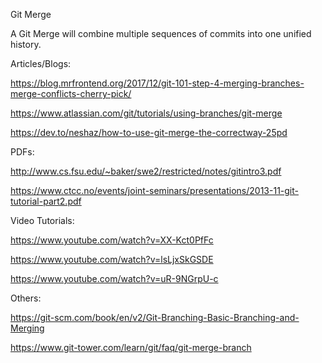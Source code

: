 Git Merge

A Git Merge will combine multiple sequences of commits into one unified history.  

Articles/Blogs:

<https://blog.mrfrontend.org/2017/12/git-101-step-4-merging-branches-merge-conflicts-cherry-pick/>

<https://www.atlassian.com/git/tutorials/using-branches/git-merge>

<https://dev.to/neshaz/how-to-use-git-merge-the-correctway-25pd>

PDFs:

<http://www.cs.fsu.edu/~baker/swe2/restricted/notes/gitintro3.pdf>

<https://www.ctcc.no/events/joint-seminars/presentations/2013-11-git-tutorial-part2.pdf>

Video Tutorials:

<https://www.youtube.com/watch?v=XX-Kct0PfFc>

<https://www.youtube.com/watch?v=lsLjxSkGSDE>

<https://www.youtube.com/watch?v=uR-9NGrpU-c>

Others:

<https://git-scm.com/book/en/v2/Git-Branching-Basic-Branching-and-Merging>

<https://www.git-tower.com/learn/git/faq/git-merge-branch>
